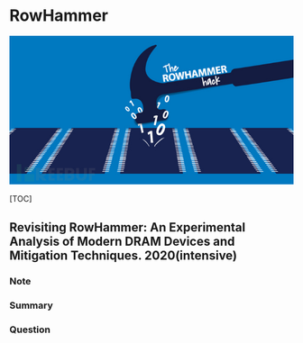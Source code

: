 # RowHammer

![14730591835335](RowHammer.assets/14730591835335.jpg)

[TOC]

## Revisiting RowHammer: An Experimental Analysis of Modern DRAM Devices and Mitigation Techniques. 2020(intensive)

### Note 



### Summary



### Question













